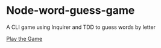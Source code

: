 # Node-word-guess-game
A CLI game using Inquirer and TDD to guess words by letter

[Play the Game](https://stackblitz.com/edit/node-un3vyd?file=index.js)
